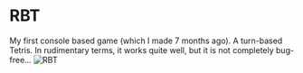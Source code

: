 # RBT
My first console based game (which I made 7 months ago).
A turn-based Tetris.
In rudimentary terms, it works quite well, but it is not completely bug-free...
![RBT](https://github.com/user-attachments/assets/0d70ad09-9eba-4914-8cab-c8f56731530b)
